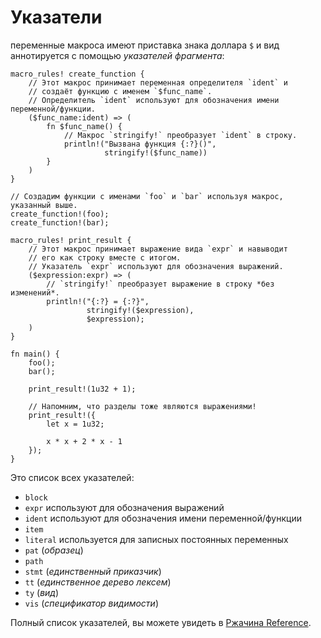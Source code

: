 # Указатели

переменные макроса имеют приставка знака доллара `$` и вид аннотируется
с помощью *указателей фрагмента*:

```rust,editable
macro_rules! create_function {
    // Этот макрос принимает переменная определителя `ident` и
    // создаёт функцию с именем `$func_name`.
    // Определитель `ident` используют для обозначения имени переменной/функции.
    ($func_name:ident) => (
        fn $func_name() {
            // Макрос `stringify!` преобразует `ident` в строку.
            println!("Вызвана функция {:?}()",
                     stringify!($func_name))
        }
    )
}

// Создадим функции с именами `foo` и `bar` используя макрос, указанный выше.
create_function!(foo);
create_function!(bar);

macro_rules! print_result {
    // Этот макрос принимает выражение вида `expr` и навыводит
    // его как строку вместе с итогом.
    // Указатель `expr` используют для обозначения выражений.
    ($expression:expr) => (
        // `stringify!` преобразует выражение в строку *без изменений*.
        println!("{:?} = {:?}",
                 stringify!($expression),
                 $expression);
    )
}

fn main() {
    foo();
    bar();

    print_result!(1u32 + 1);

    // Напомним, что разделы тоже являются выражениями!
    print_result!({
        let x = 1u32;

        x * x + 2 * x - 1
    });
}
```

Это список всех указателей:

- `block`
- `expr` используют для обозначения выражений
- `ident` используют для обозначения имени переменной/функции
- `item`
- `literal` используется для записных постоянных переменных
- `pat` (*образец*)
- `path`
- `stmt` (*единственный приказчик*)
- `tt` (*единственное дерево лексем*)
- `ty` (*вид*)
- `vis` (*спецификатор видимости*)

Полный список указателей, вы можете увидеть в [Ржачина Reference](https://doc.rust-lang.org/reference/macros-by-example.html).
